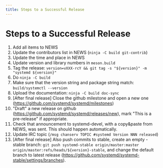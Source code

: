 ```yaml
---
title: Steps to a Successful Release
---
```


# Steps to a Successful Release

1. Add all items to NEWS
2. Update the contributors list in NEWS (`ninja -C build git-contrib`)
3. Update the time and place in NEWS
4. Update version and library numbers in `meson.build`
5. Tag the release: `version=vXXX-rcY && git tag -s "${version}" -m "systemd ${version}"`
6. Do `ninja -C build`
7. Make sure that the version string and package string match: `build/systemctl --version`
8. Upload the documentation: `ninja -C build doc-sync`
9. [After final release] Close the github milestone and open a new one (https://github.com/systemd/systemd/milestones)
10. "Draft" a new release on github (https://github.com/systemd/systemd/releases/new), mark "This is a pre-release" if appropriate.
11. Check that announcement to systemd-devel, with a copy&paste from NEWS, was sent. This should happen automatically.
12. Update IRC topic (`/msg chanserv TOPIC #systemd Version NNN released`)
13. [After final release] Also push commits to stable, create an empty -stable branch: `git push systemd-stable origin/master:master origin/master:refs/heads/${version}-stable`, and change the default branch to latest release (https://github.com/systemd/systemd-stable/settings/branches).

